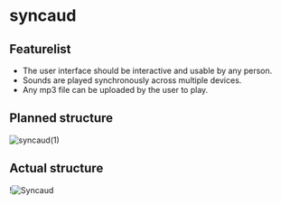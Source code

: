 # syncaud

## Featurelist
- The user interface should be interactive and usable by any person.
- Sounds are played synchronously across multiple devices.
- Any mp3 file can be uploaded by the user to play.

## Planned structure
![syncaud(1)](https://github.com/user-attachments/assets/264a3af8-717f-43ed-9c51-2d1da54b8c8a)


## Actual structure
!![Syncaud](https://github.com/user-attachments/assets/97cc57de-a53d-48e3-b09e-8057bba05bac)
